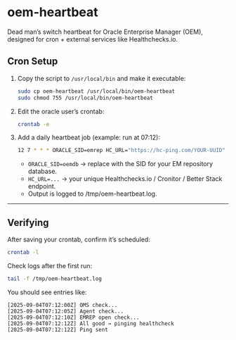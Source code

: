 # oem-heartbeat
Dead man’s switch heartbeat for Oracle Enterprise Manager (OEM), designed for cron + external services like Healthchecks.io.

## Cron Setup

1. Copy the script to `/usr/local/bin` and make it executable:

   ```bash
   sudo cp oem-heartbeat /usr/local/bin/oem-heartbeat
   sudo chmod 755 /usr/local/bin/oem-heartbeat
   ```

2. Edit the oracle user’s crontab:
   ```bash
   crontab -e
   ```

3. Add a daily heartbeat job (example: run at 07:12):
  
   ```bash
   12 7 * * * ORACLE_SID=emrep HC_URL="https://hc-ping.com/YOUR-UUID" /usr/local/bin/oem-heartbeat >>/tmp/oem-heartbeat.log 2>&1
   ```

   - `ORACLE_SID=oemdb` → replace with the SID for your EM repository database.
   - `HC_URL=...` → your unique Healthchecks.io / Cronitor / Better Stack endpoint.
   - Output is logged to /tmp/oem-heartbeat.log.

---

## Verifying

After saving your crontab, confirm it’s scheduled:

```bash
crontab -l
```

Check logs after the first run:

```bash
tail -f /tmp/oem-heartbeat.log
```

You should see entries like:

```
[2025-09-04T07:12:00Z] OMS check...
[2025-09-04T07:12:05Z] Agent check...
[2025-09-04T07:12:10Z] EMREP open check...
[2025-09-04T07:12:12Z] All good → pinging healthcheck
[2025-09-04T07:12:12Z] Ping sent
